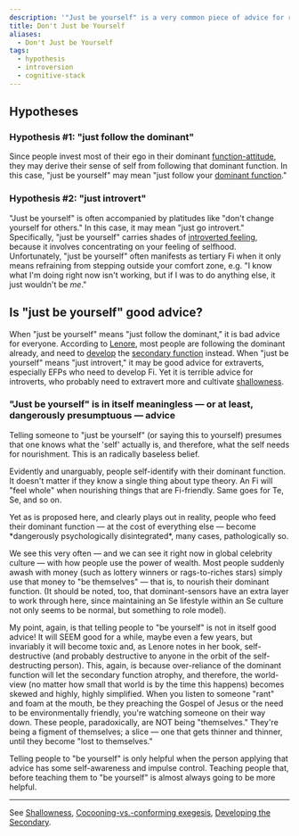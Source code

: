 ```yaml
---
description: '"Just be yourself" is a very common piece of advice for relationships or life or in general. What could it mean in Lenore''s terms?'
title: Don't Just be Yourself
aliases:
  - Don't Just be Yourself
tags:
  - hypothesis
  - introversion
  - cognitive-stack
---
```


## Hypotheses

### Hypothesis #1: "just follow the dominant"

Since people invest most of their ego in their dominant [function-attitude](../../../fundamentals/function-attitude), they may derive their sense of self from following that dominant function. In this case, "just be yourself" may mean "just follow your [dominant function](../../dominant-function)."

### Hypothesis #2: "just introvert"

"Just be yourself" is often accompanied by platitudes like "don't change yourself for others." In this case, it may mean "just go introvert." Specifically, "just be yourself" carries shades of [introverted feeling](../function-attitude/attitudes/introverted-feeling), because it involves concentrating on your feeling of selfhood. Unfortunately, "just be yourself" often manifests as tertiary Fi when it only means refraining from stepping outside your comfort zone, e.g. "I know what I'm doing right now isn't working, but if I was to do anything else, it just wouldn't be _me_."

## Is "just be yourself" good advice?

When "just be yourself" means "just follow the dominant," it is bad advice for everyone. According to [Lenore](../../typologists/lenore-thomson), most people are following the dominant already, and need to [develop](../../function-attitude/cognitive-stack/developing-the-secondary) the [secondary function](../../function-attitude/cognitive-stack/secondary-function) instead. When "just be yourself" means "just introvert," it may be good advice for extraverts, especially EFPs who need to develop Fi. Yet it is terrible advice for introverts, who probably need to extravert more and cultivate [shallowness](../../shallowness).

### "Just be yourself" is in itself meaningless — or at least, dangerously presumptuous — advice

Telling someone to "just be yourself" (or saying this to yourself) presumes that one knows what the 'self' actually is, and therefore, what the self needs for nourishment. This is an radically baseless belief.

Evidently and unarguably, people self-identify with their dominant function. It doesn't matter if they know a single thing about type theory. An Fi will "feel whole" when nourishing things that are Fi-friendly. Same goes for Te, Se, and so on.

Yet as is proposed here, and clearly plays out in reality, people who feed their dominant function — at the cost of everything else — become \*dangerously psychologically disintegrated\*, many cases, pathologically so.

We see this very often — and we can see it right now in global celebrity culture — with how people use the power of wealth. Most people suddenly awash with money (such as lottery winners or rags-to-riches stars) simply use that money to "be themselves" — that is, to nourish their dominant function. (It should be noted, too, that dominant-sensors have an extra layer to work through here, since maintaining an Se lifestyle within an Se culture not only seems to be normal, but something to role model).

My point, again, is that telling people to "be yourself" is not in itself good advice! It will SEEM good for a while, maybe even a few years, but invariably it will become toxic and, as Lenore notes in her book, self-destructive (and probably destructive to anyone in the orbit of the self-destructing person). This, again, is because over-reliance of the dominant function will let the secondary function atrophy, and therefore, the world-view (no matter how small that world is by the time this happens) becomes skewed and highly, highly simplified. When you listen to someone "rant" and foam at the mouth, be they preaching the Gospel of Jesus or the need to be environmentally friendly, you're watching someone on their way down. These people, paradoxically, are NOT being "themselves." They're being a figment of themselves; a slice — one that gets thinner and thinner, until they become "lost to themselves."

Telling people to "be yourself" is only helpful when the person applying that advice has some self-awareness and impulse control. Teaching people that, before teaching them to "be yourself" is almost always going to be more helpful.

---

See [Shallowness](../../shallowness), [Cocooning-vs.-conforming exegesis](../../exegeses/introversion-extraversion/cocooning-vs-conforming-exegesis), [Developing the Secondary](../../function-attitude/cognitive-stack/developing-the-secondary).

